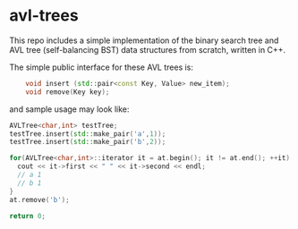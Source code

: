 # avl-trees

This repo includes a simple implementation of the binary search tree and AVL tree (self-balancing BST) data structures from scratch, written in C++.


The simple public interface for these AVL trees is:
```C++
    void insert (std::pair<const Key, Value> new_item);
    void remove(Key key);
```
and sample usage may look like:
```C++
AVLTree<char,int> testTree;
testTree.insert(std::make_pair('a',1));
testTree.insert(std::make_pair('b',2));

for(AVLTree<char,int>::iterator it = at.begin(); it != at.end(); ++it) {
  cout << it->first << " " << it->second << endl;
  // a 1
  // b 1
}
at.remove('b');

return 0;
```
